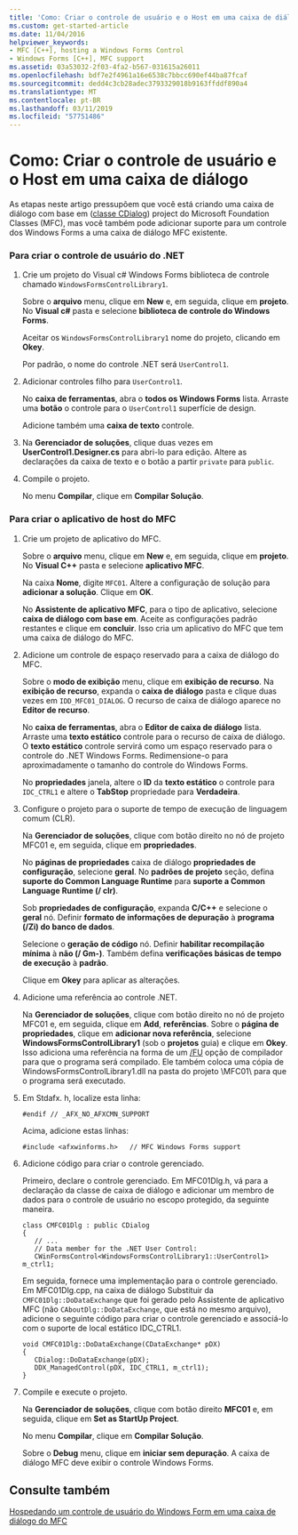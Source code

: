 ```yaml
---
title: 'Como: Criar o controle de usuário e o Host em uma caixa de diálogo'
ms.custom: get-started-article
ms.date: 11/04/2016
helpviewer_keywords:
- MFC [C++], hosting a Windows Forms Control
- Windows Forms [C++], MFC support
ms.assetid: 03a53032-2f03-4fa2-b567-031615a26011
ms.openlocfilehash: bdf7e2f4961a16e6538c7bbcc690ef44ba87fcaf
ms.sourcegitcommit: dedd4c3cb28adec3793329018b9163ffddf890a4
ms.translationtype: MT
ms.contentlocale: pt-BR
ms.lasthandoff: 03/11/2019
ms.locfileid: "57751486"
---
```

# <a name="how-to-create-the-user-control-and-host-in-a-dialog-box"></a>Como: Criar o controle de usuário e o Host em uma caixa de diálogo

As etapas neste artigo pressupõem que você está criando uma caixa de diálogo com base em ([classe CDialog](../mfc/reference/cdialog-class.md)) project do Microsoft Foundation Classes (MFC), mas você também pode adicionar suporte para um controle dos Windows Forms a uma caixa de diálogo MFC existente.

### <a name="to-create-the-net-user-control"></a>Para criar o controle de usuário do .NET

1. Crie um projeto do Visual c# Windows Forms biblioteca de controle chamado `WindowsFormsControlLibrary1`.

   Sobre o **arquivo** menu, clique em **New** e, em seguida, clique em **projeto**. No **Visual c#** pasta e selecione **biblioteca de controle do Windows Forms**.

   Aceitar os `WindowsFormsControlLibrary1` nome do projeto, clicando em **Okey**.

   Por padrão, o nome do controle .NET será `UserControl1`.

1. Adicionar controles filho para `UserControl1`.

   No **caixa de ferramentas**, abra o **todos os Windows Forms** lista. Arraste uma **botão** o controle para o `UserControl1` superfície de design.

   Adicione também uma **caixa de texto** controle.

1. Na **Gerenciador de soluções**, clique duas vezes em **UserControl1.Designer.cs** para abri-lo para edição. Altere as declarações da caixa de texto e o botão a partir `private` para `public`.

1. Compile o projeto.

   No menu **Compilar**, clique em **Compilar Solução**.

### <a name="to-create-the-mfc-host-application"></a>Para criar o aplicativo de host do MFC

1. Crie um projeto de aplicativo do MFC.

   Sobre o **arquivo** menu, clique em **New** e, em seguida, clique em **projeto**. No **Visual C++** pasta e selecione **aplicativo MFC**.

   Na caixa **Nome**, digite `MFC01`. Altere a configuração de solução para **adicionar a solução**. Clique em **OK**.

   No **Assistente de aplicativo MFC**, para o tipo de aplicativo, selecione **caixa de diálogo com base em**. Aceite as configurações padrão restantes e clique em **concluir**. Isso cria um aplicativo do MFC que tem uma caixa de diálogo do MFC.

1. Adicione um controle de espaço reservado para a caixa de diálogo do MFC.

   Sobre o **modo de exibição** menu, clique em **exibição de recurso**. Na **exibição de recurso**, expanda o **caixa de diálogo** pasta e clique duas vezes em `IDD_MFC01_DIALOG`. O recurso de caixa de diálogo aparece no **Editor de recurso**.

   No **caixa de ferramentas**, abra o **Editor de caixa de diálogo** lista. Arraste uma **texto estático** controle para o recurso de caixa de diálogo. O **texto estático** controle servirá como um espaço reservado para o controle do .NET Windows Forms. Redimensione-o para aproximadamente o tamanho do controle do Windows Forms.

   No **propriedades** janela, altere o **ID** da **texto estático** o controle para `IDC_CTRL1` e altere o **TabStop** propriedade para **Verdadeira**.

1. Configure o projeto para o suporte de tempo de execução de linguagem comum (CLR).

   Na **Gerenciador de soluções**, clique com botão direito no nó de projeto MFC01 e, em seguida, clique em **propriedades**.

   No **páginas de propriedades** caixa de diálogo **propriedades de configuração**, selecione **geral**. No **padrões de projeto** seção, defina **suporte do Common Language Runtime** para **suporte a Common Language Runtime (/ clr)**.

   Sob **propriedades de configuração**, expanda **C/C++** e selecione o **geral** nó. Definir **formato de informações de depuração** à **programa (/Zi) do banco de dados**.

   Selecione o **geração de código** nó. Definir **habilitar recompilação mínima** à **não (/ Gm-)**. Também defina **verificações básicas de tempo de execução** à **padrão**.

   Clique em **Okey** para aplicar as alterações.

1. Adicione uma referência ao controle .NET.

   Na **Gerenciador de soluções**, clique com botão direito no nó de projeto MFC01 e, em seguida, clique em **Add**, **referências**. Sobre o **página de propriedades**, clique em **adicionar nova referência**, selecione **WindowsFormsControlLibrary1** (sob o **projetos** guia) e clique em **Okey**. Isso adiciona uma referência na forma de um [/FU](../build/reference/fu-name-forced-hash-using-file.md) opção de compilador para que o programa será compilado. Ele também coloca uma cópia de WindowsFormsControlLibrary1.dll na pasta do projeto \MFC01\ para que o programa será executado.

1. Em Stdafx. h, localize esta linha:

    ```
    #endif // _AFX_NO_AFXCMN_SUPPORT
    ```

   Acima, adicione estas linhas:

    ```
    #include <afxwinforms.h>   // MFC Windows Forms support
    ```

1. Adicione código para criar o controle gerenciado.

   Primeiro, declare o controle gerenciado. Em MFC01Dlg.h, vá para a declaração da classe de caixa de diálogo e adicionar um membro de dados para o controle de usuário no escopo protegido, da seguinte maneira.

    ```
    class CMFC01Dlg : public CDialog
    {
       // ...
       // Data member for the .NET User Control:
       CWinFormsControl<WindowsFormsControlLibrary1::UserControl1> m_ctrl1;
    ```

   Em seguida, fornece uma implementação para o controle gerenciado. Em MFC01Dlg.cpp, na caixa de diálogo Substituir da `CMFC01Dlg::DoDataExchange` que foi gerado pelo Assistente de aplicativo MFC (não `CAboutDlg::DoDataExchange`, que está no mesmo arquivo), adicione o seguinte código para criar o controle gerenciado e associá-lo com o suporte de local estático IDC_CTRL1.

    ```
    void CMFC01Dlg::DoDataExchange(CDataExchange* pDX)
    {
       CDialog::DoDataExchange(pDX);
       DDX_ManagedControl(pDX, IDC_CTRL1, m_ctrl1);
    }
    ```

1. Compile e execute o projeto.

   Na **Gerenciador de soluções**, clique com botão direito **MFC01** e, em seguida, clique em **Set as StartUp Project**.

   No menu **Compilar**, clique em **Compilar Solução**.

   Sobre o **Debug** menu, clique em **iniciar sem depuração**. A caixa de diálogo MFC deve exibir o controle Windows Forms.

## <a name="see-also"></a>Consulte também

[Hospedando um controle de usuário do Windows Form em uma caixa de diálogo do MFC](../dotnet/hosting-a-windows-form-user-control-in-an-mfc-dialog-box.md)
